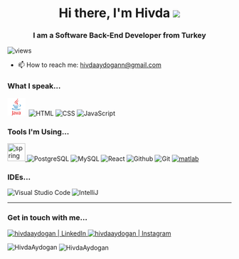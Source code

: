 <h1 align="center">Hi there, I'm Hivda <a><img src="https://media.giphy.com/media/hvRJCLFzcasrR4ia7z/giphy.gif" width="25px"></a> </h1>
<h3 align="center">I am a Software Back-End Developer from Turkey</h3>

![views](https://komarev.com/ghpvc/?username=HivdaAydogan)

- 📫 How to reach me: hivdaaydogann@gmail.com

### What I speak...

<p align="left">
  <img src="https://github.com/devicons/devicon/blob/master/icons/java/java-original-wordmark.svg" title="Java" alt="Java" width="40" height="40"/>&nbsp;
  <img src='https://img.stackshare.io/service/2538/kEpgHiC9.png' width='32' title='HTML'>
  <img src='https://img.stackshare.io/service/6727/css.png' width='32' title='CSS'>
  <img src='https://img.stackshare.io/service/1209/javascript.jpeg' width='32' title='JavaScript'>
</p>
  
### Tools I'm Using...
  
 <p align="left">
    <a href="https://spring.io/" target="_blank" rel="noreferrer"> <img src="https://www.vectorlogo.zone/logos/springio/springio-icon.svg" title="spring" width="40" height="40"/> </a>
    <img src='https://img.stackshare.io/service/1028/ASOhU5xJ.png' width='32' title='PostgreSQL'>
    <img src='https://img.stackshare.io/service/1025/logo-mysql-170x170.png' width='32' title='MySQL'>
    <img src='https://img.stackshare.io/service/1020/OYIaJ1KK.png' width='32' title='React'>
    <img src='https://img.stackshare.io/service/27/default_869c34d29acc794d60ecdd5d2b5bfc042a80a4ec.jpg' width='32' title='Github'>
    <img src='https://img.stackshare.io/service/1046/git.png' width='32' title='Git'>
    <a href="https://www.mathworks.com/" target="_blank" rel="noreferrer"> <img src="https://upload.wikimedia.org/wikipedia/commons/2/21/Matlab_Logo.png" alt="matlab" width="32" title='Matlab'/> </a>
 </p>
    
 ### IDEs...
    
   <p align="left">
      <img src='https://img.stackshare.io/service/4202/Visual_Studio_Code_logo.png' width='32' title='Visual Studio Code'>
      <img src='https://img.stackshare.io/service/1453/icon_IntelliJIDEA.png' width='32' title='IntelliJ'>
   </p>
   
   <hr>
   
   ### Get in touch with me...
   
   <p align="left">
   <a href="https://www.linkedin.com/in/hivdaaydogan/">
     <img src='https://raw.githubusercontent.com/rahuldkjain/github-profile-readme-generator/master/src/images/icons/Social/linked-in-alt.svg' width="28" title='hivdaaydogan | LinkedIn' />
   </a>
   <a href="https://instagram.com/hivdaydogan">
      <img src="https://raw.githubusercontent.com/rahuldkjain/github-profile-readme-generator/master/src/images/icons/Social/instagram.svg" width="28" title='hivdaaydogan | Instagram' />
   </a>
   </p>
   
   <p><img align="left" src="https://github-readme-stats.vercel.app/api?username=HivdaAydogan&show_icons=true&theme=transparent&locale=en&card_width=400px" alt="HivdaAydogan" /></p>

   <p>&nbsp;<img align="center" src="https://github-readme-stats.vercel.app/api/top-langs?username=HivdaAydogan&layout=compact" alt="HivdaAydogan" /></p>
   
   
   
   
  
  
